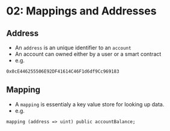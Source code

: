 # 02: Mappings and Addresses

## Address
- An `address` is an unique identifier to an `account`
- An account can owned either by a user or a smart contract
- e.g.
```
0x0cE446255506E92DF41614C46F1d6df9Cc969183
```

## Mapping
- A `mapping` is essentialy a key value store for looking up data.
- e.g.
```sol
mapping (address => uint) public accountBalance;
```

